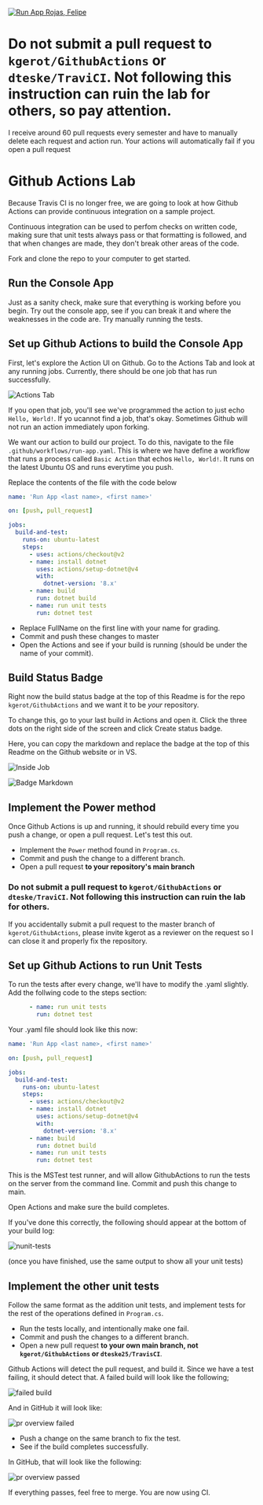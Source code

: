 [![Run App Rojas, Felipe](https://github.com/Felipe-Rojas442/GithubActions/actions/workflows/ci.yml/badge.svg)](https://github.com/Felipe-Rojas442/GithubActions/actions/workflows/ci.yml)
# Do not submit a pull request to `kgerot/GithubActions` or `dteske/TraviCI`. Not following this instruction can ruin the lab for others, so pay attention.

I receive around 60 pull requests every semester and have to manually delete each request and action run. Your actions will automatically fail if you open a pull request

# Github Actions Lab

Because Travis CI is no longer free, we are going to look at how Github Actions can provide continuous integration on a sample project.

Continuous integration can be used to perfom checks on written code, making sure that unit tests always pass or that formatting is followed, and that when changes are made, they don't break other areas of the code.

Fork and clone the repo to your computer to get started.

## Run the Console App
Just as a sanity check, make sure that everything is working before you begin. Try out the console app, see if you can break it and where the weaknesses in the code are. Try manually running the tests.

## Set up Github Actions to build the Console App

First, let's explore the Action UI on Github. Go to the Actions Tab and look at any running jobs.
Currently, there should be one job that has run successfully. 

![Actions Tab](./assets/imgs/actions-tab.PNG)

If you open that job, you'll see we've programmed the action to just echo `Hello, World!`. If yo ucannot find a job, that's okay. Sometimes Github will not run an  action immediately upon forking.

We want our action to build our project. To do this, navigate to the file `.github/workflows/run-app.yaml`.
This is where we have define a workflow that runs a process called `Basic Action` that echos `Hello, World!`. It runs on the latest Ubuntu OS and runs everytime you push.

Replace the contents of the file with the code below

```yaml
name: 'Run App <last name>, <first name>'

on: [push, pull_request]

jobs:
  build-and-test:
    runs-on: ubuntu-latest
    steps:
      - uses: actions/checkout@v2
      - name: install dotnet
        uses: actions/setup-dotnet@v4
        with:
          dotnet-version: '8.x'
      - name: build
        run: dotnet build
      - name: run unit tests
        run: dotnet test
```

- Replace FullName on the first line with your name for grading.
- Commit and push these changes to master
- Open the Actions and see if your build is running (should be under the name of your commit). 

## Build Status Badge

Right now the build status badge at the top of this Readme is for the repo `kgerot/GithubActions` and  we want it to be *your* repository. 

To change this, go to your last build in Actions and open it. Click the three dots on the right side of the screen and click Create status badge.

Here, you can copy the markdown and replace the badge at the top of this Readme on the Github website or in VS.

![Inside Job](./assets/imgs/inner-test.PNG)

![Badge Markdown](./assets/imgs/badge-markdown.PNG)

## Implement the Power method
Once Github Actions is up and running, it should rebuild every time you push a change, or open a pull request. Let's test this out.

- Implement the `Power` method found in `Program.cs`.
- Commit and push the change to a different branch.
- Open a pull request **to your repository's main branch** 

### Do not submit a pull request to `kgerot/GithubActions` or `dteske/TraviCI`. Not following this instruction can ruin the lab for others. 

If you accidentally submit a pull request to the master branch of `kgerot/GithubActions`, please invite kgerot as a reviewer on the request so I can close it and properly fix the repository.

## Set up Github Actions to run Unit Tests
To run the tests after every change, we'll have to modify the .yaml slightly. Add the follwing code to the steps section:

```yaml
      - name: run unit tests
        run: dotnet test
```

Your .yaml file should look like this now:
```yaml
name: 'Run App <last name>, <first name>'

on: [push, pull_request]

jobs:
  build-and-test:
    runs-on: ubuntu-latest
    steps:
      - uses: actions/checkout@v2
      - name: install dotnet
        uses: actions/setup-dotnet@v4
        with:
          dotnet-version: '8.x'
      - name: build
        run: dotnet build
      - name: run unit tests
        run: dotnet test
```

This is the MSTest test runner, and will allow GithubActions to run the tests on the server from the command line.
Commit and push this change to main.

Open Actions and make sure the build completes.

If you've done this correctly, the following should appear at the bottom of your build log:

![nunit-tests](./assets/imgs/passing-unit-tests.PNG)

(once you have finished, use the same output to show all your unit tests)

## Implement the other unit tests
Follow the same format as the addition unit tests, and implement tests for the rest of the operations defined in `Program.cs`.

- Run the tests locally, and intentionally make one fail.
- Commit and push the changes to a different branch.
- Open a new pull request **to your own main branch, not `kgerot/GithubActions` or `dteske25/TravisCI`**.

Github Actions will detect the pull request, and build it. Since we have a test failing, it should detect that. A failed build will look like the following;

![failed build](./assets/imgs/failed-job.PNG)

And in GitHub it will look like:

![pr overview failed](./assets/imgs/failed-pull.PNG)

- Push a change on the same branch to fix the test.
- See if the build completes successfully.

In GitHub, that will look like the following:

![pr overview passed](./assets/imgs/passed-pull.PNG)

If everything passes, feel free to merge. You are now using CI.
